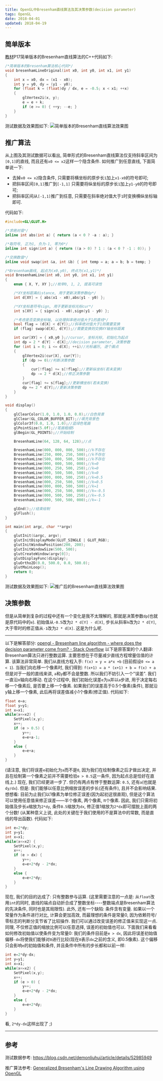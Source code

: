 ```yaml
---
title: OpenGL中Bresenham直线算法及其决策参数(decision parameter)
tags: OpenGL
date: 2018-04-01
updated: 2018-04-19
---
```

## 简单版本

[教材](https://book.douban.com/subject/3629471/)P17简单版本的Bresenham直线算法的C++代码如下:

```cpp
/*简单版本的Bresenham算法核心代码*/
void bresenhamLineOriginal(int x0, int y0, int x1, int y1)
{
	int x = x0, dx = (x1 - x0);
	int y = y0, dy = (y1 - y0);
	for (float k = (float)dy / dx, e = -0.5; x < x1; ++x)
	{
		glVertex2i(x, y);
		e = e + k;
		if (e >= 0) { ++y; --e; }
	}
}
```
<!-- more -->

测试数据及效果图如下:
![简单版本的Bresenham直线算法效果图](简单版本的Bresenham直线算法效果图.png "简单版本的Bresenham直线算法")

## 推广算法
从上图及其测试数据可以看出, 简单形式的Bresenham直线算法仅支持斜率区间为`[0,1]`的直线, 而且还有`x0 <= x2`这样一个隐含条件.
如何推广到任意直线, 下面简单说一下:

- 去掉`x0 <= x2`隐含条件, 只需要将横坐标的原步长`1`加上`x1-x0`的符号即可;
- 把斜率区间`[0,1]`推广到`[-1,1]` 只需要将纵坐标的原步长`1`加上`y1-y0`的符号即可;
- 把斜率区间从`[-1,1]`推广到任意, 只需要在斜率绝对值大于`1`时变换横纵坐标轴即可.

代码如下:

```cpp
#include<GL\GLUT.H>

/*求绝对值*/
inline int abs(int a) { return (a < 0 ? -a : a); }

/*取符号, 正为1, 负为-1, 零为0*/
inline int sign(int a) { return ((a > 0) ? 1 : (a < 0 ? -1 : 0)); }

/*交换数值*/
inline void swap(int &a, int &b) { int temp = a; a = b; b = temp; }

/*Bresenham画线, 起点为(x0,y0), 终点为(x1,y1)*/
void BresenhamLine(int x0, int y0, int x1, int y1)
{
	enum { X, Y, XY };//枚举0, 1, 2, 提高可读性

	/*XY坐标距离distance, 用于更新决策参数dp*/
	int d[XY] = { abs(x1 - x0),abs(y1 - y0) };

	/*XY坐标差符号sign, 用于更新坐标光标cur*/
	int s[XY] = { sign(x1 - x0),sign(y1 - y0) };

	/*考虑是否变换坐标轴, 以处理斜率绝对值大于1的直线*/
	bool flag = (d[X] < d[Y]);//斜率绝对值大于1则需要变换
	if (flag) swap(d[X], d[Y]);//需要变换则交换XY轴坐标距离

	int cur[XY] = { x0,y0 };//cursor, 坐标光标, 初始化为起点
	int dp = 2 * d[Y] - d[X];//decision parameter, 决策参数
	for (int i = 0; i <= d[X]; ++i)//光标遍历, 逐个画点
	{
		glVertex2i(cur[X], cur[Y]);
		if (dp >= 0)//判断决策参数
		{
			cur[!flag] += s[!flag];//更新纵坐标(若未变换)
			dp -= 2 * d[X];//修正决策参数
		}
		cur[flag] += s[flag];//更新横坐标(若未变换)
		dp += 2 * d[Y];//更新决策参数
	}
}

void display()
{
	glClearColor(1.0, 1.0, 1.0, 0.0);//白色背景
	glClear(GL_COLOR_BUFFER_BIT);//填充背景色
	glColor3f(0.0, 1.0, 1.0);//蓝绿色笔画
	glPointSize(5.0f);//笔画粗细5
	glBegin(GL_POINTS);//开始绘制

	BresenhamLine(64, 128, 64, 128);//点

	BresenhamLine(000, 000, 000, 500);//k不存在
	BresenhamLine(250, 000, 250, 500);//k不存在
	BresenhamLine(500, 000, 500, 500);//k不存在
	BresenhamLine(000, 000, 500, 000);//k=0
	BresenhamLine(000, 250, 500, 250);//k=0
	BresenhamLine(000, 500, 500, 500);//k=0
	BresenhamLine(000, 000, 500, 250);//k=0.5
	BresenhamLine(000, 250, 500, 500);//k=0.5
	BresenhamLine(000, 000, 500, 500);//k=1
	BresenhamLine(000, 250, 500, 000);//k=-0.5	
	BresenhamLine(000, 500, 500, 250);//k=-0.5
	BresenhamLine(000, 500, 500, 000);//k=-1

	glEnd();//结束绘制
	glFlush();
}

int main(int argc, char **argv)
{
	glutInit(&argc, argv);
	glutInitDisplayMode(GLUT_SINGLE | GLUT_RGB);
	glutInitWindowPosition(200, 200);
	glutInitWindowSize(500, 500);
	glutCreateWindow(argv[0]);
	glutDisplayFunc(display);
	gluOrtho2D(0.0, 500.0, 0.0, 500.0);
	glutMainLoop();
	return 0;
}
```
测试数据及效果图如下:
![推广后的Bresenham直线算法效果图](推广后的Bresenham直线算法效果图.png "推广后的Bresenham直线算法")
## 决策参数
但是从简单到复杂的过程中还有一个变化是我不太理解的, 那就是决策参数`dp`(也就是原代码中的`e`). 初始值从`-0.5`改为`2 * d[Y] - d[X]`, 步长从斜率`k`改为`2 * d[Y]`, 大于零时的修正值从`-1`改为`2 * d[X]`. 这是为什么呢.

------
以下是解答部分: 
[opengl - Bresenham line algorithm - where does the decision parameter come from? - Stack Overflow](https://stackoverflow.com/questions/19188319/Bresenham-line-algorithm-where-does-the-decision-parameter-come-from)
以下是原答案的个人翻译:
Bresenham算法只进行整数运算. 主要思想在于尽量减少直线方程增量估值的计算. 
该算法非常简单. 我们从直线方程入手: 
`f(x) = y = a*x +b`
(目前假设`0 <= a < 1`). 当我们向右移一个像素时, 我们得到: 
`f(x+1) = a * (x+1) + b = f(x) + a`
但是对于一般的直线来讲, `a`和`y`都不会是整数.  所以我们不妨引入一个"误差". 我们一直沿x轴向右移动.  在这个过程中, 我们初始化误差`e`为`a`并以`a`步进, 用于决定每右移一个像素后, 是否要上移一个像素.  如果我们的误差高于0.5个像素(条件), 那就沿y轴上移一个像素, 此后再将误差值减小1个像素(修正值). 代码如下:  
```cpp
float e=a;
float y=y1;
int x=x1;
while(x<=x2) {
    SetPixel(x,y);
    x++;
    if (e > 0.5) {
        y++;
        e=e+a-1;
    }
    else {
        e=e+a;
    }
}
```
(请注意, 我们将误差`e`初始化为`a`而不是`0`, 因为我们在绘制像素之后才做出决定, 并且在绘制第一个像素之前并不需要检验`e > 0.5`这一条件, 因为起点总是恰好在直线上.)
现在, 我们已经更进一步了. 但仍有两点有悖于整数运算: `0.5`, 还有`a`(也就是`dy/dx`).  但是: 我们能够以任意比例缩放误差的步长(还有条件), 且并不会影响结果.  想想看: 目前为止我们以1像素为单位修正误差(因为起初这很直观), 但是这个算法可以使用任意值来修正误差——半个像素, 两个像素, π个像素. 
因此, 我们只需将初始值及步长`a`缩放为`2*dy`, 条件`0.5`缩放为`dx`, 修正值1缩放为`2*dx`即可摆脱上面的两个分数! (从某种意义上说, 此处的关键在于我们使用的不是算法中的常数, 而是直线的导出函数). 代码如下: 
```cpp
int e=2*dy;
int y=y1;
int x=x1;
while(x<=x2) {
    SetPixel(x,y);
    x++;
    if (e > dx) {
        y++;
        e=e+2*dy - 2*dx;
    }
    else {
        e=e+2*dy;
    }
}
```
现在, 我们的目的达成了: 只有整数参与运算. (这里需要注意的一点是: 从`float`改用`int`的同时, 直线的端点自动折合成了整数坐标----整数端点是Bresenham算法的先决条件, 同时也是其局限性). 
此外, 还有一个缺陷: 条件含有变量. 如果以一个常量作为条件进行对比, 计算会更加高效, 而最理想的条件是常量0, 因为依赖符号/零标志的判断分支节省了比较操作.  我们可以通过改变误差的修正值来实现这一点. 同理, 不仅修正值的缩放比例可以任意选择, 误差的初始值也可以. 下面我们来看看如何修改初始值以使条件变为常量0: 
我们的条件目前是`e > dx`, 因此将误差初始值偏移`-dx`将使我们能够对`0`进行比较(现在`0`表示`dx`之前的含义, 即0.5像素). 这个偏移只会影响`e`的初始值和条件, 并且条件中所有的步长都和以前一样: 
```cpp
int e=2*dy-dx;
int y=y1;
int x=x1;
while(x<=x2) {
    SetPixel(x,y);
    x++;
    if (e > 0) {
        y++;
        e=e+2*dy - 2*dx;
    }
    else {
        e=e+2*dy;
    }
}
```
看, `2*dy-dx`这样出现了 ;)

------

## 参考

测试数据参考: https://blog.csdn.net/demonliuhui/article/details/52985949

推广算法参考: [Generalized Bresenham's Line Drawing Algorithm using OpenGL](http://code-blocks.blogspot.hk/2014/12/generalized-bresenhams-line-drawing.html)